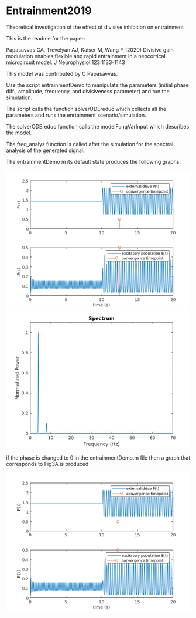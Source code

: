 # Entrainment2019

Theoretical investigation of the effect of divisive inhibition on entrainment

This is the readme for the paper:

Papasavvas CA, Trevelyan AJ, Kaiser M, Wang Y (2020) Divisive gain
modulation enables flexible and rapid entrainment in a neocortical
microcircuit model. J Neurophysiol 123:1133-1143

This model was contributed by C Papasavvas.

Use the script entrainmentDemo to manipulate the parameters (initial phase diff., amplitude, frequency, and divisiveness parameter) and run the simulation.

The script calls the function solverODEreduc which collects all the parameters and runs the enrtainment scenario/simulation.

The solverODEreduc function calls the modelFunqVarInput which describes the model.

The freq_analys function is called after the simulation for the spectral analysis of the generated signal.

The entrainmentDemo in its default state produces the following graphs:

![alt text](screenshot1.png "screenshot1")
![alt text](screenshot2.png "screenshot2")

if the phase is changed to 0 in the entrainmentDemo.m file then a graph that corresponds to Fig3A is produced

![alt text](screenshot1phase0.png "screenshot1phase0")